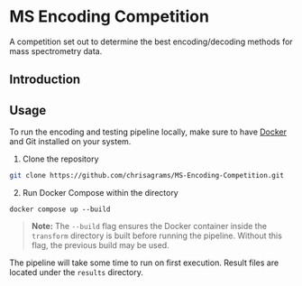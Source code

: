 # MS Encoding Competition

A competition set out to determine the best encoding/decoding methods for mass spectrometry data.

## Introduction


## Usage
To run the encoding and testing pipeline locally, make sure to have [Docker](https://www.docker.com/products/docker-desktop/) and Git installed on your system.

1. Clone the repository
``` sh
git clone https://github.com/chrisagrams/MS-Encoding-Competition.git
```

2. Run Docker Compose within the directory
```
docker compose up --build
```

> **Note:** The `--build` flag ensures the Docker container inside the `transform` directory is built before running the pipeline. Without this flag, the previous build may be used.

The pipeline will take some time to run on first execution. Result files are located under the `results` directory.